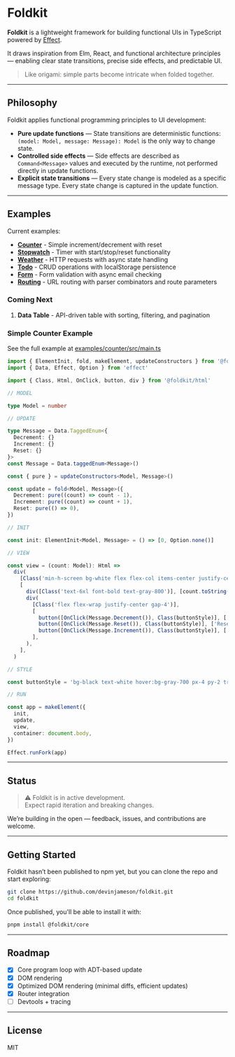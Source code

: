 # Foldkit

**Foldkit** is a lightweight framework for building functional UIs in TypeScript powered by [Effect](https://effect.website/).

It draws inspiration from Elm, React, and functional architecture principles — enabling clear state transitions, precise side effects, and predictable UI.

> Like origami: simple parts become intricate when folded together.

---

## Philosophy

Foldkit applies functional programming principles to UI development:

- **Pure update functions** — State transitions are deterministic functions: `(model: Model, message: Message): Model` is the only way to change state.
- **Controlled side effects** — Side effects are described as `Command<Message>` values and executed by the runtime, not performed directly in update functions.
- **Explicit state transitions** — Every state change is modeled as a specific message type. Every state change is captured in the update function.

---

## Examples

Current examples:

- **[Counter](examples/counter/src/main.ts)** - Simple increment/decrement with reset
- **[Stopwatch](examples/stopwatch/src/main.ts)** - Timer with start/stop/reset functionality
- **[Weather](examples/weather/src/main.ts)** - HTTP requests with async state handling
- **[Todo](examples/todo/src/main.ts)** - CRUD operations with localStorage persistence
- **[Form](examples/form/src/main.ts)** - Form validation with async email checking
- **[Routing](examples/routing/src/main.ts)** - URL routing with parser combinators and route parameters

### Coming Next

1. **Data Table** - API-driven table with sorting, filtering, and pagination

### Simple Counter Example

See the full example at [examples/counter/src/main.ts](examples/counter/src/main.ts)

```ts
import { ElementInit, fold, makeElement, updateConstructors } from '@foldkit'
import { Data, Effect, Option } from 'effect'

import { Class, Html, OnClick, button, div } from '@foldkit/html'

// MODEL

type Model = number

// UPDATE

type Message = Data.TaggedEnum<{
  Decrement: {}
  Increment: {}
  Reset: {}
}>
const Message = Data.taggedEnum<Message>()

const { pure } = updateConstructors<Model, Message>()

const update = fold<Model, Message>({
  Decrement: pure((count) => count - 1),
  Increment: pure((count) => count + 1),
  Reset: pure(() => 0),
})

// INIT

const init: ElementInit<Model, Message> = () => [0, Option.none()]

// VIEW

const view = (count: Model): Html =>
  div(
    [Class('min-h-screen bg-white flex flex-col items-center justify-center gap-6 p-6')],
    [
      div([Class('text-6xl font-bold text-gray-800')], [count.toString()]),
      div(
        [Class('flex flex-wrap justify-center gap-4')],
        [
          button([OnClick(Message.Decrement()), Class(buttonStyle)], ['-']),
          button([OnClick(Message.Reset()), Class(buttonStyle)], ['Reset']),
          button([OnClick(Message.Increment()), Class(buttonStyle)], ['+']),
        ],
      ),
    ],
  )

// STYLE

const buttonStyle = 'bg-black text-white hover:bg-gray-700 px-4 py-2 transition'

// RUN

const app = makeElement({
  init,
  update,
  view,
  container: document.body,
})

Effect.runFork(app)
```

---

## Status

> ⚠️ Foldkit is in active development.  
> Expect rapid iteration and breaking changes.

We’re building in the open — feedback, issues, and contributions are welcome.

---

## Getting Started

Foldkit hasn’t been published to npm yet, but you can clone the repo and start exploring:

```bash
git clone https://github.com/devinjameson/foldkit.git
cd foldkit
```

Once published, you'll be able to install it with:

```bash
pnpm install @foldkit/core
```

---

## Roadmap

- [x] Core program loop with ADT-based update
- [x] DOM rendering
- [x] Optimized DOM rendering (minimal diffs, efficient updates)
- [x] Router integration
- [ ] Devtools + tracing

---

## License

MIT
